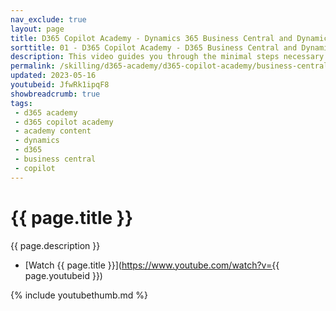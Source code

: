```yaml
---
nav_exclude: true
layout: page
title: D365 Copilot Academy - Dynamics 365 Business Central and Dynamics 365 Copilot
sorttitle: 01 - D365 Copilot Academy - D365 Business Central and Dynamics 365 Copilot
description: This video guides you through the minimal steps necessary to get started quickly in creating a chatbot with expanded natural language capabilities inside of Business Central. Copilot provides AI-powered writing assistance for Business Central users responsible authoring marketing text (product descriptions) on items sold in online shops, like Shopify. With the click of a button, Copilot generates text that's engaging, creative, and highlights key attributes of the specific item. With a bit of reviewing and editing, it's ready to publish. Copilot in Dynamics 365 Business Central help small and medium-sized businesses to bring new products to market faster by producing AI-generated product descriptions.
permalink: /skilling/d365-academy/d365-copilot-academy/business-central/businesscentral-and-copilot
updated: 2023-05-16
youtubeid: JfwRk1ipqF8
showbreadcrumb: true
tags: 
 - d365 academy
 - d365 copilot academy
 - academy content
 - dynamics
 - d365
 - business central
 - copilot
---
```


# {{ page.title }}

{{ page.description }}

* [Watch {{ page.title }}](https://www.youtube.com/watch?v={{ page.youtubeid }})

{% include youtubethumb.md %}